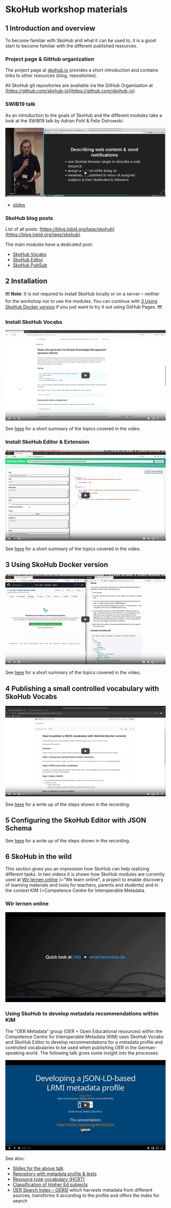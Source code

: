 # SkoHub workshop materials

## 1 Introduction and overview

To become familiar with SkoHub and what it can be used to, it is a good start to become familiar with the different published resources. 

### Project page & GitHub organization

The project page at [skohub.io](https://skohub.io) provides a short introduction and contains links to other resources (blog, repositories).

All SkoHub git repositories are available via the GitHub Organisation at [https://github.com/skohub-io](https://github.com/skohub-io)

### SWIB19 talk

As an introduction to the goals of SkoHub and the different modules take a look at the SWIB19 talk by Adrian Pohl & Felix Ostrowski:

[![Video](/img/swib19-recording.png)](https://www.youtube.com/watch?v=9cmkKPC3jlo)

- [slides](https://pad.gwdg.de/p/BJvl5sFiB)

### SkoHub blog posts 

List of all posts: [https://blog.lobid.org/tags/skohub](https://blog.lobid.org/tags/skohub)

The main modules have a dedicated post:

- [SkoHub Vocabs](https://blog.lobid.org/2019/09/27/presenting-skohub-vocabs.html)
- [SkoHub Editor](https://blog.lobid.org/2020/03/31/skohub-editor.html)
- [SkoHub PubSub](https://blog.lobid.org/2020/06/25/skohub-pubsub.html)

## 2 Installation

❗❗❗ **Note**: It is not required to install SkoHub locally or on a server – neither for the workshop nor to use the modules. You can continue with [3 Using SkoHub Docker version](https://github.com/skohub-io/swib20-workshop/tree/main/resources#3-using-skohub-docker-version) if you just want to try it out using GitHub Pages. ❗❗❗

### Install SkoHub Vocabs

[![Video](/img/skohub-vocabs-local-setup.png)](https://www.youtube.com/watch?v=d3RRWt16F8w&list=PLrmEmCIn1rMbucrjKdXBpMSmsca4WfXiv&index=1)

See [here](/resources/install-and-overview-skohub-vocabs.md) for a short summary of the topics covered in the video.

### Install SkoHub Editor & Extension

[![Video](/img/skohub-editor-extension.png)](https://www.youtube.com/watch?v=Fn_4HiQdzx4&list=PLrmEmCIn1rMbucrjKdXBpMSmsca4WfXiv&index=2)

See [here](/resources/install-and-overview-skohub-editor.md) for a short summary of the topics covered in the video.

## 3 Using SkoHub Docker version

[![Video](/img/skohub-docker-vocabs.png)](https://www.youtube.com/watch?v=NOg6g94NxMk&list=PLrmEmCIn1rMbucrjKdXBpMSmsca4WfXiv&index=3)

See [here](/resources/skohub-docker-vocabs.md) for a short summary of the topics covered in the video.

## 4 Publishing a small controlled vocabulary with SkoHub Vocabs

[![Video](/img/publish-vocab.png)](https://www.youtube.com/watch?v=b3uwi4A5NhM&list=PLrmEmCIn1rMbucrjKdXBpMSmsca4WfXiv&index=4)

See [here](/resources/publish-vocab.md) for a write up of the steps shown in the recording.

## 5 Configuring the SkoHub Editor with JSON Schema

See [here](/resources/configure-editor.md) for a write up of the steps shown in the recording.

## 6 SkoHub in the wild

This section gives you an impression how SkoHub can help realizing different tasks. In two videos it is shown how SkoHub modules are currently used at [Wir lernen online](https://wirlernenonline.de/) (="We learn online", a project to enable discovery of learning materials and tools for teachers, parents and students) and in the context KIM (=Competence Centre for Interoperable Metadata.

### Wir lernen online

[![Video](/img/wlo.png)](https://www.youtube.com/watch?v=rAype56JzIw&list=PLrmEmCIn1rMbucrjKdXBpMSmsca4WfXiv&index=5)

### Using SkoHub to develop metadata recommendations within KIM

The "OER Metadata" group (OER = Open Educational resources) within the Competence Centre for Interoperable Metadata (KIM) uses SkoHub Vocabs and SkoHub Editor to develop recommendations for a metadata profile and controlled vocabularies to be used when publishing OER in the German-speaking world. The following talk gives some insight into the processes:

[![Video](/img/kim-lrmi-at-dcmi.png)](https://www.youtube.com/watch?v=9UZVHNZ_zLA&list=PLrmEmCIn1rMbucrjKdXBpMSmsca4WfXiv&index=6)

See also:
- [Slides for the above talk](https://slides.lobid.org/dcmi2020)
- [Repository with metadata profile & tests](https://github.com/dini-ag-kim/lrmi-profile)
- [Resource type vocabulary (HCRT)](https://w3id.org/kim/hcrt/scheme)
- [Classification of Higher Ed subjects](https://w3id.org/kim/hochschulfaechersystematik/scheme)
- [OER Search Index – OERSI](https://oersi.de/) which harvests metadata from different sources, transforms it according to the profile and offers the index for search
